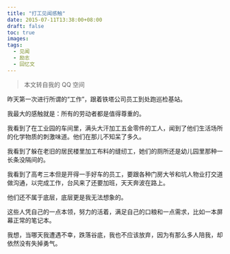 ```yaml
---
title: "打工见闻感触"
date: 2015-07-11T13:38:00+08:00
draft: false
toc: true
images:
tags: 
  - 见闻
  - 励志
  - 回忆文
---
```


> 本文转自我的 QQ 空间

昨天第一次进行所谓的“工作”，跟着铁塔公司员工到处跑巡检基站。

我最大的感触就是：所有的劳动者都是值得尊重的。

我看到了在工业园的车间里，满头大汗加工五金零件的工人，闻到了他们生活场所的化学物质的刺激味道。他们在那儿不知呆了多久。

我看到了躲在老旧的居民楼里加工布料的缝纫工，她们的厕所还是幼儿园里那种一长条没隔间的。

我看到了高考三本但是开得一手好车的员工，要跟各种门房大爷和坑人物业打交道做沟通，以完成工作，台风来了还要加班，天天奔波在路上。

他们还不属于底层，底层更是我无法想象的。

这些人凭自己的一点本领，努力的活着，满足自己的口粮和一点需求，比如一本屏幕正常的笔记本。

我想，当哪天我遭遇不幸，跌落谷底，我也不应该放弃，因为有那么多人陪我，却依然没有失掉勇气。